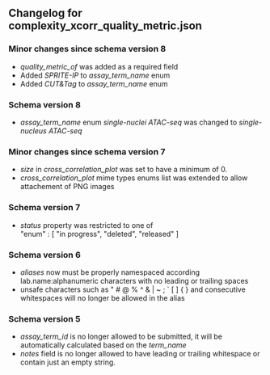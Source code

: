 ## Changelog for complexity_xcorr_quality_metric.json

### Minor changes since schema version 8

* *quality_metric_of* was added as a required field
* Added *SPRITE-IP* to *assay_term_name* enum
* Added *CUT&Tag* to *assay_term_name* enum

### Schema version 8

* *assay_term_name* enum *single-nuclei ATAC-seq* was changed to *single-nucleus ATAC-seq*

### Minor changes since schema version 7

* *size* in *cross_correlation_plot* was set to have a minimum of 0.
* *cross_correlation_plot* mime types enums list was extended to allow attachement of PNG images

### Schema version 7

* *status* property was restricted to one of  
    "enum" : [
        "in progress",
        "deleted",
        "released"
    ]

### Schema version 6

* *aliases* now must be properly namespaced according lab.name:alphanumeric characters with no leading or trailing spaces
* unsafe characters such as " # @ % ^ & | ~ ; ` [ ] { } and consecutive whitespaces will no longer be allowed in the alias

### Schema version 5

* *assay_term_id* is no longer allowed to be submitted, it will be automatically calculated based on the *term_name*
* *notes* field is no longer allowed to have leading or trailing whitespace or contain just an empty string.
